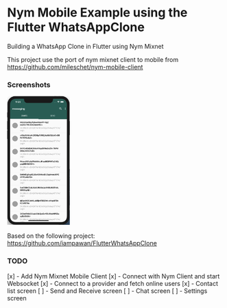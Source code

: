# Nym Mobile Example using the Flutter WhatsAppClone

Building a WhatsApp Clone in Flutter using Nym Mixnet

This project use the port of nym mixnet client to mobile from https://github.com/mileschet/nym-mobile-client

### Screenshots

<img src="screenshot1.png" height="300em" />


Based on the following project: https://github.com/iampawan/FlutterWhatsAppClone

### TODO 

[x] - Add Nym Mixnet Mobile Client 
[x] - Connect with Nym Client and start Websocket
[x] - Connect to a provider and fetch online users
[x] - Contact list screen
[ ] - Send and Receive screen
[ ] - Chat screen
[ ] - Settings screen

